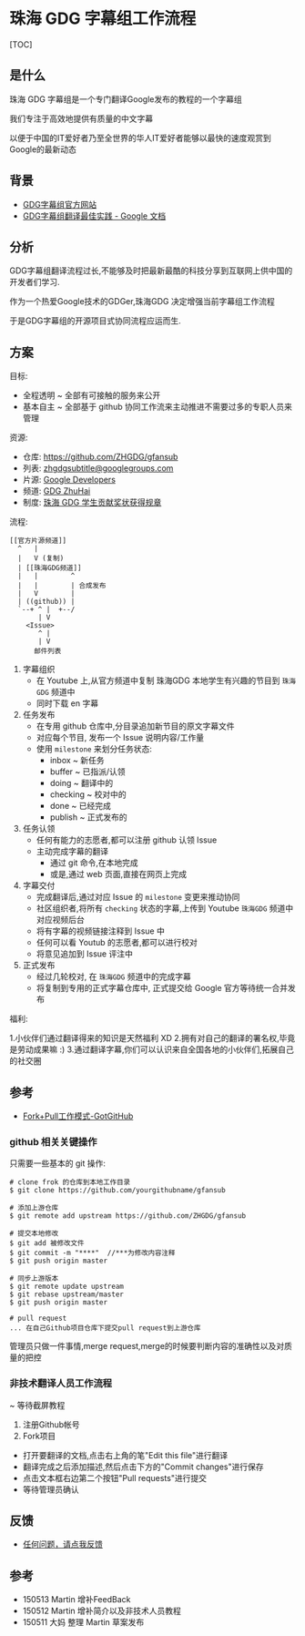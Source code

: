 # 珠海 GDG 字幕组工作流程

[TOC]

## 是什么
珠海 GDG 字幕组是一个专门翻译Google发布的教程的一个字幕组

我们专注于高效地提供有质量的中文字幕

以便于中国的IT爱好者乃至全世界的华人IT爱好者能够以最快的速度观赏到Google的最新动态

## 背景

- [GDG字幕组官方网站](http://www.gfansub.com/)
- [GDG字幕组翻译最佳实践 - Google 文档](https://www.gdgdocs.org/document/d/1ZLp0U-Fm4q2Msbdtx8_0EHQRZiI6qQmvBQ_L0zHbLc0/edit)

## 分析

GDG字幕组翻译流程过长,不能够及时把最新最酷的科技分享到互联网上供中国的开发者们学习. 

作为一个热爱Google技术的GDGer,珠海GDG 决定增强当前字幕组工作流程

于是GDG字幕组的开源项目式协同流程应运而生. 

## 方案

目标: 

- 全程透明 ~ 全部有可接触的服务来公开
- 基本自主 ~ 全部基于 github 协同工作流来主动推进不需要过多的专职人员来管理

资源:

- 仓库: https://github.com/ZHGDG/gfansub
- 列表: zhgdgsubtitle@googlegroups.com
- 片源: [Google Developers](https://www.youtube.com/channel/UC_x5XG1OV2P6uZZ5FSM9Ttw)
- 频道: [GDG ZhuHai](https://www.youtube.com/channel/UCOJJNUwva_K8jSZ2gcZnblA/feed)
- 制度: [珠海 GDG 学生贡献奖状获得规章](zhggdg-goa)


流程:


    [[官方片源频道]]
      ^   |
      |   V (复制)
      | [[珠海GDG频道]]
      |   |        ^
      |   |        | 合成发布
      |   V        |
      | ((github)) |
      `--+ ^ |  +--/
           | V
        <Issue>
           ^ |
           | V
          邮件列表


1. 字幕组织
    + 在 Youtube 上,从官方频道中复制 珠海GDG 本地学生有兴趣的节目到 `珠海GDG` 频道中
    + 同时下载 en 字幕
2. 任务发布
    + 在专用 github 仓库中,分目录追加新节目的原文字幕文件
    + 对应每个节目, 发布一个 Issue 说明内容/工作量
    + 使用 `milestone` 来划分任务状态:
        * inbox     ~ 新任务
        * buffer    ~ 已指派/认领
        * doing     ~ 翻译中的
        * checking  ~ 校对中的
        * done      ~ 已经完成
        * publish   ~ 正式发布的
3. 任务认领
    + 任何有能力的志愿者,都可以注册 github 认领 Issue
    + 主动完成字幕的翻译
        * 通过 git 命令,在本地完成
        * 或是,通过 web 页面,直接在网页上完成
4. 字幕交付
    + 完成翻译后,通过对应 Issue 的  `milestone` 变更来推动协同
    + 社区组织者,将所有 `checking` 状态的字幕,上传到 Youtube `珠海GDG` 频道中对应视频后台
    + 将有字幕的视频链接注释到 Issue 中
    + 任何可以看 Youtub 的志愿者,都可以进行校对
    + 将意见追加到 Issue 评注中
5. 正式发布
    + 经过几轮校对, 在 `珠海GDG` 频道中的完成字幕
    + 将复制到专用的正式字幕仓库中, 正式提交给 Google 官方等待统一合并发布



福利:

1.小伙伴们通过翻译得来的知识是天然福利 XD
2.拥有对自己的翻译的署名权,毕竟是劳动成果嘛 :)
3.通过翻译字幕,你们可以认识来自全国各地的小伙伴们,拓展自己的社交圈


## 参考

- [Fork+Pull工作模式-GotGitHub](http://www.worldhello.net/gotgithub/04-work-with-others/010-fork-and-pull.html)



### github 相关关键操作

只需要一些基本的 git 操作:

    # clone frok 的仓库到本地工作目录
    $ git clone https://github.com/yourgithubname/gfansub

    # 添加上游仓库
    $ git remote add upstream https://github.com/ZHGDG/gfansub 

    # 提交本地修改
    $ git add 被修改文件
    $ git commit -m "****"  //***为修改内容注释
    $ git push origin master

    # 同步上游版本
    $ git remote update upstream
    $ git rebase upstream/master
    $ git push origin master

    # pull request
    ... 在自己Github项目仓库下提交pull request到上游仓库


管理员只做一件事情,merge request,merge的时候要判断内容的准确性以及对质量的把控

### 非技术翻译人员工作流程
~ 等待截屏教程

1. 注册Github帐号
1. Fork项目

- 打开要翻译的文档,点击右上角的笔"Edit this file"进行翻译
- 翻译完成之后添加描述,然后点击下方的"Commit changes"进行保存
- 点击文本框右边第二个按钮"Pull requests"进行提交
- 等待管理员确认

## 反馈

- [任何问题，请点我反馈](support@zhgdg.org)


## 参考

- 150513 Martin 增补FeedBack
- 150512 Martin 增补简介以及非技术人员教程
- 150511 大妈 整理 Martin 草案发布


